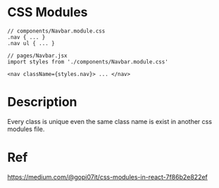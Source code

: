 # CSS Modules
```
// components/Navbar.module.css
.nav { ... }
.nav ul { ... }

// pages/Navbar.jsx
import styles from './components/Navbar.module.css'

<nav className={styles.nav}> ... </nav>
```

# Description
Every class is unique even the same class name is exist in another css modules file.

# Ref
https://medium.com/@gopi07it/css-modules-in-react-7f86b2e822ef
